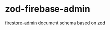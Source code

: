 # zod-firebase-admin

[firestore-admin](https://github.com/firebase/firebase-admin-node)
document schema based on [zod](https://zod.dev/)

